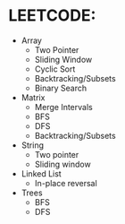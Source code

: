 # LEETCODE:

* Array
  * Two Pointer
  * Sliding Window
  * Cyclic Sort
  * Backtracking/Subsets
  * Binary Search
* Matrix
  * Merge Intervals
  * BFS
  * DFS
  * Backtracking/Subsets
* String
  * Two pointer
  * Sliding window
* Linked List
  * In-place reversal
* Trees
  * BFS
  * DFS
